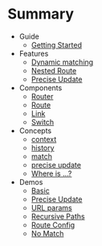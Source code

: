 # Summary

* Guide
  * [Getting Started](docs/README.md)
* Features
  * [Dynamic matching](docs/Features/dynamic-matching.md)
  * [Nested Route](docs/Features/nested-route.md)
  * [Precise Update](docs/Features/precise-update.md)
* Components
  * [Router](docs/Components/Router.md)
  * [Route](docs/Components/Route.md)
  * [Link](docs/Components/Link.md)
  * [Switch](docs/Components/Switch.md)
* Concepts
  * [context](docs/Concepts/context.md)
  * [history](docs/Concepts/history.md)
  * [match](docs/Concepts/match.md)
  * [precise update](docs/Concepts/precise-update.md)
  * [Where is ...?](docs/whereis.md)
* Demos
  * [Basic](http://codepen.io/zjuasmn/pen/KaJyYz?editor=0010)
  * [Precise Update](http://codepen.io/zjuasmn/pen/qRgPxb?editor=0010)
  * [URL params](http://codepen.io/zjuasmn/pen/ZLwvQJ?editors=0010)
  * [Recursive Paths](http://codepen.io/zjuasmn/pen/egxyBe?editors=0010)
  * [Route Config](http://codepen.io/zjuasmn/pen/jydYLB?editors=0010)
  * [No Match](http://codepen.io/zjuasmn/pen/KaJZov?editors=0010)

